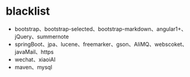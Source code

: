 # blacklist
- bootstrap、bootstrap-selected、bootstrap-markdown、angular1+、jQuery、summernote
- springBoot、jpa、lucene、freemarker、gson、AliMQ、webscoket、javaMail、https
- wechat、xiaoiAI
- maven、mysql